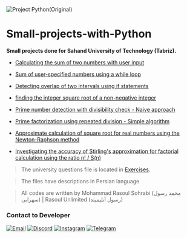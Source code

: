 ![Project Python(Original)](https://github.com/user-attachments/assets/b17cd200-d9f2-44fa-8dd8-eab7343b740d)


# Small-projects-with-Python

**Small projects done for Sahand University of Technology (Tabriz).**

- [Calculating the sum of two numbers with user input](https://github.com/RasoulUnlimited/Small-projects-with-python/blob/main/Part1.py)
 
- [Sum of user-specified numbers using a while loop](https://github.com/RasoulUnlimited/Small-projects-with-python/blob/main/Part2.py)
 
- [Detecting overlap of two intervals using if statements](https://github.com/RasoulUnlimited/Small-projects-with-python/blob/main/Part3.py)
 
- [finding the integer square root of a non-negative integer](https://github.com/RasoulUnlimited/Small-projects-with-python/blob/main/Part4.py)

- [Prime number detection with divisibility check - Naive approach](https://github.com/RasoulUnlimited/Small-projects-with-python/blob/main/Part5.py)

- [Prime factorization using repeated division - Simple algorithm](https://github.com/RasoulUnlimited/Small-projects-with-python/blob/main/Part6.py)
 
- [Approximate calculation of square root for real numbers using the Newton-Raphson method](https://github.com/RasoulUnlimited/Small-projects-with-python/blob/main/Part7.py)
 
- [Investigating the accuracy of Stirling's approximation for factorial calculation using the ratio n! / S(n)](https://github.com/RasoulUnlimited/Small-projects-with-python/blob/main/Part8.py)

> The university questions file is located in [Exercises](https://github.com/RasoulUnlimited/Small-projects-with-python/blob/main/Exercises.pdf).

> The files have descriptions in Persian language

> All codes are written by Mohammad Rasoul Sohrabi (محمد رسول سهرابی) | Rasoul Unlimited (رسول آنلیمیتد)

### Contact to Developer
[![Email](https://img.shields.io/badge/Email-Rasoul.Unlimited@gmail.com-blue?logo=Gmail&logoColor=EA4335)](mailto:Rasoul.unlimited@gmail.com)
[![Discord](https://img.shields.io/badge/Discord-RasoulUnlimited-blue?logo=Discord&logoColor=5865F2)](https://www.discord.com/users/727228555959992463)
[![Instagram](https://img.shields.io/badge/Instagram-Rasoul.Unlimited-blue?logo=instagram)](https://instagram.com/Rasoul.Unlimited/)
[![Telegram](https://img.shields.io/badge/Telegram-RasoulUnlimited-blue?logo=Telegram)](https://t.me/RasoulUnlimited)
